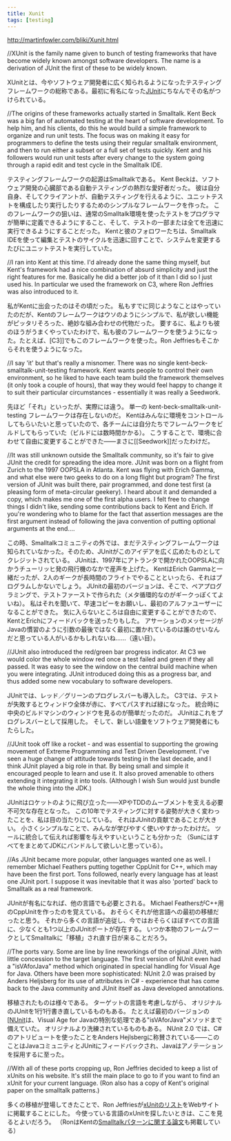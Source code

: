 ```yaml
---
title: Xunit
tags: [testing]
---
```


http://martinfowler.com/bliki/Xunit.html

//XUnit is the family name given to bunch of testing frameworks that have become widely known amongst software developers. The name is a derivation of JUnit the first of these to be widely known.

XUnitとは、今やソフトウェア開発者に広く知られるようになったテスティングフレームワークの総称である。最初に有名になった[JUnit](http://junit.org/)にちなんでその名がつけられている。

//The origins of these frameworks actually started in Smalltalk. Kent Beck was a big fan of automated testing at the heart of software development. To help him, and his clients, do this he would build a simple framework to organize and run unit tests. The focus was on making it easy for programmers to define the tests using their regular smalltalk environment, and then to run either a subset or a full set of tests quickly. Kent and his followers would run unit tests after every change to the system going through a rapid edit and test cycle in the Smalltalk IDE.

テスティングフレームワークの起源はSmalltalkである。
Kent Beckは、ソフトウェア開発の心臓部である自動テスティングの熱烈な愛好者だった。
彼は自分自身、そしてクライアントが、自動テスティングを行えるように、ユニットテストを構成したり実行したりするためのシンプルなフレームワークを作った。
このフレームワークの狙いは、通常のSmalltalk環境を使ったテストをプログラマが簡単に定義できるようにすること、そして、テストの一部または全てを迅速に実行できるようにすることだった。
Kentと彼のフォロワーたちは、Smalltalk IDEを使って編集とテストのサイクルを迅速に回すことで、システムを変更するたびにユニットテストを実行していた。

//I ran into Kent at this time. I'd already done the same thing myself, but Kent's framework had a nice combination of absurd simplicity and just the right features for me. Basically he did a better job of it than I did so I just used his. In particular we used the framework on C3, where Ron Jeffries was also introduced to it.

私がKentに出会ったのはその頃だった。
私もすでに同じようなことはやっていたのだが、Kentのフレームワークはウソのようにシンプルで、私が欲しい機能がピッタリそろった、絶妙な組み合わせの代物だった。
要するに、私よりも彼のほうがうまくやっていたわけで、私も彼のフレームワークを使うようになった。たとえば、[C3]]でもこのフレームワークを使った。Ron Jeffriesもそこからそれを使うようになった。

//I say 'it' but that's really a misnomer. There was no single kent-beck-smalltalk-unit-testing framework. Kent wants people to control their own environment, so he liked to have each team build the framework themselves (it only took a couple of hours), that way they would feel happy to change it to suit their particular circumstances - essentially it was really a Seedwork.

先ほど「それ」といったが、実際には違う。
単一の kent-beck-smalltalk-unit-testing フレームワークは存在しないのだ。
Kentはみんなに環境をコントロールしてもらいたいと思っていたので、各チームには自分たちでフレームワークをビルドしてもらっていた（ビルドには数時間かかる）。
こうすることで、環境に合わせて自由に変更することができた——まさに[[Seedwork]]だったわけだ。

//It was still unknown outside the Smalltalk community, so it's fair to give JUnit the credit for spreading the idea more. JUnit was born on a flight from Zurich to the 1997 OOPSLA in Atlanta. Kent was flying with Erich Gamma, and what else were two geeks to do on a long flight but program? The first version of JUnit was built there, pair programmed, and done test first (a pleasing form of meta-circular geekery). I heard about it and demanded a copy, which makes me one of the first alpha users. I felt free to change things I didn't like, sending some contributions back to Kent and Erich. If you're wondering who to blame for the fact that assertion messages are the first argument instead of following the java convention of putting optional arguments at the end....

この時、Smalltalkコミュニティの外では、まだテスティングフレームワークは知られていなかった。そのため、JUnitがこのアイデアを広く広めたものとしてクレジットされている。
JUnitは、1997年にアトランタで開かれたOOPSLAに向かうチューリッヒ発の飛行機のなかで産声を上げた。
KentはErich Gammaと一緒だったが、2人のギークが長時間のフライトでやることといったら、それはプログラムしかないでしょう。
JUnitの最初のバージョンは、そこで、ペアプログラミングで、テストファーストで作られた（メタ循環的なのがギークっぽくてよいね）。
私はそれを聞いて、早速コピーをお願いし、最初のアルファユーザーになることができた。
気に入らないところは自由に変更することができたので、KentとErichにフィードバックを送ったりもした。
アサーションのメッセージがJavaの慣習のように引数の最後ではなく最初に置かれているのは誰のせいなんだと思っている人がいるかもしれないね……（遠い目）。

//JUnit also introduced the red/green bar progress indicator. At C3 we would color the whole window red once a test failed and green if they all passed. It was easy to see the window on the central build machine when you were integrating. JUnit introduced doing this as a progress bar, and thus added some new vocabulary to software developers.

JUnitでは、レッド／グリーンのプログレスバーも導入した。
C3では、テストが失敗するとウィンドウ全体が赤に、すべてパスすれば緑になった。
統合時に中央のビルドマシンのウィンドウを見るのが簡単だったのだ。
JUnitはこれをプログレスバーとして採用した。
そして、新しい語彙をソフトウェア開発者にもたらした。

//JUnit took off like a rocket - and was essential to supporting the growing movement of Extreme Programming and Test Driven Development. I've seen a huge change of attitude towards testing in the last decade, and I think JUnit played a big role in that. By being small and simple it encouraged people to learn and use it. It also proved amenable to others extending it integrating it into tools. (Although I wish Sun would just bundle the whole thing into the JDK.)

JUnitはロケットのように飛び立った——XPやTDDのムーブメントを支える必要不可欠な存在となった。
この10年でテスティングに対する姿勢が大きく変わったことを、私は目の当たりにしている。
それはJUnitの貢献であることが大きい。
小さくシンプルなことで、みんなが学びやすく使いやすかったわけだ。
ツールに統合して伝えれば影響を与えやすいということも分かった
（SunにはすべてをまとめてJDKにバンドルして欲しいと思っている）。

//As JUnit became more popular, other languages wanted one as well. I remember Michael Feathers putting together CppUnit for C++, which may have been the first port. Tons followed, nearly every language has at least one JUnit port. I suppose it was inevitable that it was also 'ported' back to Smalltalk as a real framework.

JUnitが有名になれば、他の言語でも必要とされる。
Michael FeathersがC++用のCppUnitを作ったのを覚えている。
おそらくそれが他言語への最初の移植だったと思う。
それから多くの言語が追従し、今ではおそらくほぼすべての言語に、少なくとも1つ以上のJUnitポートが存在する。
いつか本物のフレームワークとしてSmalltalkに「移植」され直す日が来ることだろう。

//The ports vary. Some are line by line reworkings of the original JUnit, with little concession to the target language. The first version of NUnit even had a "isVAforJava" method which originated in special handling for Visual Age for Java. Others have been more sophisticated: NUnit 2.0 was praised by Anders Heljsberg for its use of attributes in C# - experience that has come back to the Java community and JUnit itself as Java developed annotations.

移植されたものは様々である。
ターゲットの言語を考慮しながら、
オリジナルのJUnitを1行1行書き直しているものもある。
たとえば最初のバージョンの[[NUnit](http://nunit.org/)は、Visual Age for Javaの特別な処理である"isVAforJava"メソッドまで備えていた。
オリジナルより洗練されているものもある。
NUnit 2.0 では、C#のアトリビュートを使ったことをAnders Hejlsbergに称賛されている——このことはJavaコミュニティとJUnitにフィードバックされ、Javaはアノテーションを採用するに至った。

//With all of these ports cropping up, Ron Jeffries decided to keep a list of xUnits on his website. It's still the main place to go to if you want to find an xUnit for your current language. (Ron also has a copy of Kent's original paper on the smalltalk patterns.)

多くの移植が登場してきたことで、Ron Jeffriesが[xUnitのリスト](http://www.xprogramming.com/software.htm)をWebサイトに掲載することにした。
今使っている言語のxUnitを探したいときは、ここを見るとよいだろう。
（RonはKentの[Smalltalkパターンに関する論文](http://www.xprogramming.com/testfram.htm)も掲載している）
